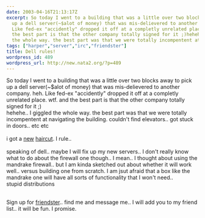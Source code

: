 ```yaml
---
date: 2003-04-16T21:13:17Z
excerpt: So today I went to a building that was a little over two blocks away to pick
  up a dell server(~$alot of money) that was mis-delievered to another company. heh.
  Like fed-ex "accidently" dropped it off at a completly unrelated place. wtf. and
  the best part is that the other company totally signed for it ;)hehehe.. I giggled
  the whole way. the best part was that we were totally incompentent at ...
tags: ["harper","server","irc","friendster"]
title: Dell rules!
wordpress_id: 489
wordpress_url: http://new.nata2.org/?p=489
---
```


So today I went to a building that was a little over two blocks away to pick up a dell server(~$alot of money) that was mis-delievered to another company. heh. Like fed-ex "accidently" dropped it off at a completly unrelated place. wtf. and the best part is that the other company totally signed for it ;)<br/>hehehe.. I giggled the whole way. the best part was that we were totally incompentent at navigating the building. couldn't find elevators.. got stuck in doors.. etc etc<br/><br/>i got a <a href="http://nata2.info/pictures/harper/me/haircut%20026.jpg">new</a> <a href="http://nata2.info/pictures/harper/me/haircut%20023.jpg">haircut</a>. I rule.. <br/><br/>speaking of dell.. maybe I will fix up my new servers.. I don't really know what to do about the firewall one though.. I mean.. I thought about using the mandrake firewall.. but I am kinda sketched out about whether it will work well.. versus building one from scratch. I am jsut afraid that a box like the mandrake one will have all sorts of functionality that I won't need.. <br/>stupid distributions<br/><br/>


Sign up for <a href="http://friendster.com">friendster</a>.. find me and message me.. I will add you to my friend list.. it will be fun. I promise.
